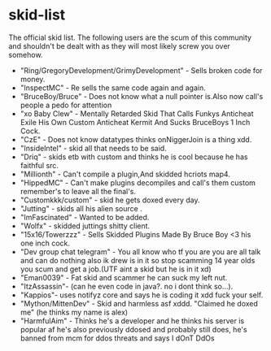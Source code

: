 # skid-list
The official skid list. The following users are the scum of this community and shouldn't be dealt with as they will most likely screw you over somehow.

* "Ring/GregoryDevelopment/GrimyDevelopment" - Sells broken code for money.
* "InspectMC" - Re sells the same code again and again.
* "BruceBoy/Bruce" - Does not know what a null pointer is.Also now call's people a pedo for attention
* "xo Baby Clew" - Mentally Retarded Skid That Calls Funkys Anticheat Exile His Own Custom Anticheat Kermit And Sucks BruceBoys 1 Inch Cock.
* "CzE" - Does not know datatypes thinks onNiggerJoin is a thing xdd.
* "InsideIntel" - skid all that needs to be said.
* "Driq" - skids etb with custom and thinks he is cool because he has faithful src.
* "Millionth" - Can't compile a plugin,And skidded hcriots map4.
* "HippedMC" - Can't make plugins decompiles and call's them custom remember's to leave all the final's.
* "Customkkk/custom" - skid he gets doxed every day.
* "Jutting" - skids all his alien source .
* "ImFascinated" - Wanted to be added.
* "Wolfx" - skidded juttings shitty client.
* "15x16/Towerzzz" - Sells Skidded Plugins Made By Bruce Boy <3 his one inch cock.
* "Dev group chat telegram" - You all know who tf you are you are all talk and can do nothing also ik drew is in it so stop scamming 14 year olds you scum and get a job.(UTF aint a skid but he is in it xd)
* "Eman0039" - Fat skid and scammer he can suck my left nut.
* "ItzAssassin"- (can he even code in java?. no i dont think so...).
* "Kappios"- uses notifyz core and says he is coding it xdd fuck your self.
* "Mython/MittenDev" - Skid and harmless asf xddd. "Claimed he doxed me" (he thinks my name is alex)
* "HarmfulAim" - Thinks he's a developer and he thinks his server is popular af he's also previously ddosed and probably still does, he's banned from mcm for ddos threats and says I dOnT DdOs
